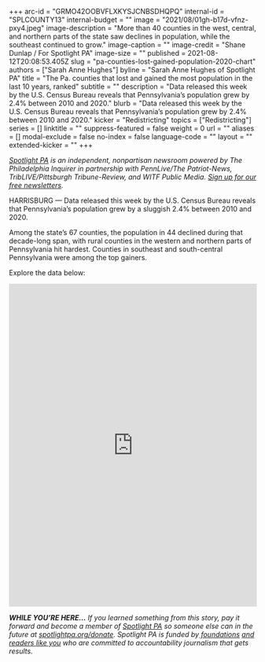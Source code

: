 +++
arc-id = "GRMO42OOBVFLXKYSJCNBSDHQPQ"
internal-id = "SPLCOUNTY13"
internal-budget = ""
image = "2021/08/01gh-b17d-vfnz-pxy4.jpeg"
image-description = "More than 40 counties in the west, central, and northern parts of the state saw declines in population, while the southeast continued to grow."
image-caption = ""
image-credit = "Shane Dunlap / For Spotlight PA"
image-size = ""
published = 2021-08-12T20:08:53.405Z
slug = "pa-counties-lost-gained-population-2020-chart"
authors = ["Sarah Anne Hughes"]
byline = "Sarah Anne Hughes of Spotlight PA"
title = "The Pa. counties that lost and gained the most population in the last 10 years, ranked"
subtitle = ""
description = "Data released this week by the U.S. Census Bureau reveals that Pennsylvania’s population grew by 2.4% between 2010 and 2020."
blurb = "Data released this week by the U.S. Census Bureau reveals that Pennsylvania’s population grew by 2.4% between 2010 and 2020."
kicker = "Redistricting"
topics = ["Redistricting"]
series = []
linktitle = ""
suppress-featured = false
weight = 0
url = ""
aliases = []
modal-exclude = false
no-index = false
language-code = ""
layout = ""
extended-kicker = ""
+++

<a href="https://www.spotlightpa.org/"><i>Spotlight PA</i></a><i> is an independent, nonpartisan newsroom powered by The Philadelphia Inquirer in partnership with PennLive/The Patriot-News, TribLIVE/Pittsburgh Tribune-Review, and WITF Public Media. </i><a href="https://www.spotlightpa.org/newsletters"><i>Sign up for our free newsletters</i></a><i>.</i>

HARRISBURG — Data released this week by the U.S. Census Bureau reveals that Pennsylvania’s population grew by a sluggish 2.4% between 2010 and 2020.

Among the state’s 67 counties, the population in 44 declined during that decade-long span, with rural counties in the western and northern parts of Pennsylvania hit hardest. Counties in southeast and south-central Pennsylvania were among the top gainers.

Explore the data below:

<iframe title="Pa's population winners and losers" aria-label="table" id="datawrapper-chart-vFqU5" src="https://datawrapper.dwcdn.net/vFqU5/2/" scrolling="no" frameborder="0" style="width: 0; min-width: 100% !important; border: none;" height="657"></iframe><script type="text/javascript">!function(){"use strict";window.addEventListener("message",(function(e){if(void 0!==e.data["datawrapper-height"]){var t=document.querySelectorAll("iframe");for(var a in e.data["datawrapper-height"])for(var r=0;r<t.length;r++){if(t[r].contentWindow===e.source)t[r].style.height=e.data["datawrapper-height"][a]+"px"}}}))}();
</script>

<i><b>WHILE YOU’RE HERE...</b></i><i> If you learned something from this story, pay it forward and become a member of </i><a href="https://www.spotlightpa.org/"><i>Spotlight PA</i></a><i> so someone else can in the future at </i><a href="http://spotlightpa.org/donate"><i>spotlightpa.org/donate</i></a><i>. Spotlight PA is funded by</i><a href="https://www.spotlightpa.org/support"><i> foundations</i></a><i> </i><a href="https://www.spotlightpa.org/support"><i>and readers like you</i></a><i> who are committed to accountability journalism that gets results.</i>
